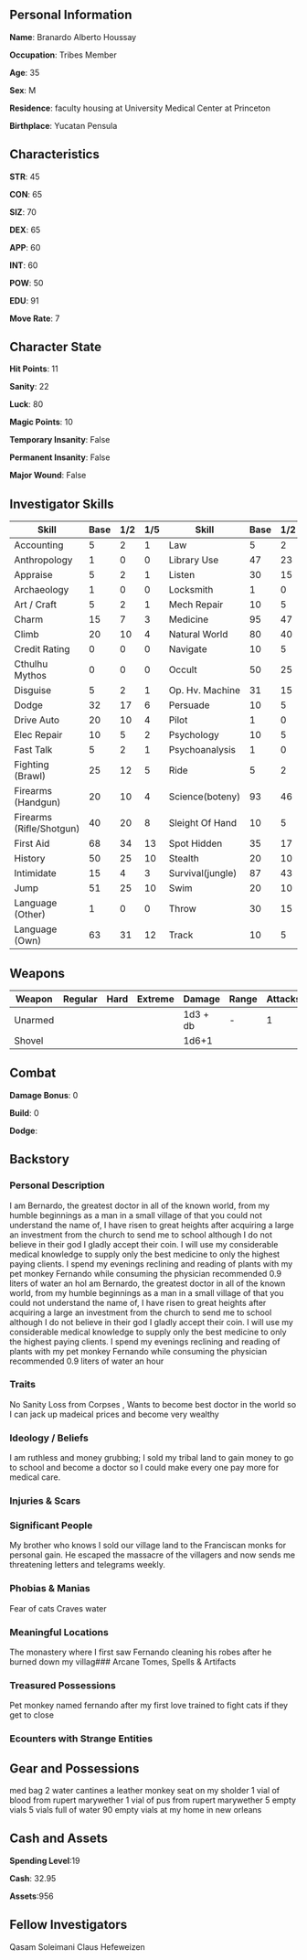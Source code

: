 ## Personal Information

**Name**: Branardo Alberto Houssay

**Occupation**: Tribes Member

**Age**: 35

**Sex**: M

**Residence**: faculty housing at University Medical Center at Princeton 

**Birthplace**: Yucatan Pensula

## Characteristics

**STR**: 45

**CON**: 65

**SIZ**: 70

**DEX**: 65

**APP**: 60

**INT**: 60

**POW**: 50

**EDU**: 91

**Move Rate**: 7

## Character State

**Hit Points**: 11

**Sanity**: 22

**Luck**: 80

**Magic Points**: 10

**Temporary Insanity**: False

**Permanent Insanity**: False

**Major Wound**: False

## Investigator Skills

| Skill                    | Base | 1/2 | 1/5 | Skill           | Base | 1/2 | 1/5  |
|--------------------------|------|-----|-----|-----------------|------|-----|------|
| Accounting               | 5    | 2   | 1   | Law             | 5    | 2   | 1    |
| Anthropology             | 1    | 0   | 0   | Library Use     | 47   | 23  | 9    |
| Appraise                 | 5    | 2   | 1   | Listen          | 30   | 15  | 6    |
| Archaeology              | 1    | 0   | 0   | Locksmith       | 1    | 0   | 0    |
| Art / Craft              | 5    | 2   | 1   | Mech Repair     | 10   | 5   | 1    |
| Charm                    | 15   | 7   | 3   | Medicine        | 95   | 47  | 19   |
| Climb                    | 20   | 10  | 4   | Natural World   | 80   | 40  | 16   |
| Credit Rating            | 0    | 0   | 0   | Navigate        | 10   | 5   | 2    |
| Cthulhu Mythos           | 0    | 0   | 0   | Occult          | 50   | 25  | 10   |
| Disguise                 | 5    | 2   | 1   | Op. Hv. Machine | 31   | 15  | 6    |
| Dodge                    | 32   | 17  | 6   | Persuade        | 10   | 5   | 2    |
| Drive Auto               | 20   | 10  | 4   | Pilot           | 1    | 0   | 0    |
| Elec Repair              | 10   | 5   | 2   | Psychology      | 10   | 5   | 2    |
| Fast Talk                | 5    | 2   | 1   | Psychoanalysis  | 1    | 0   | 0    |
| Fighting (Brawl)         | 25   | 12  | 5   | Ride            | 5    | 2   | 1    |
| Firearms (Handgun)       | 20   | 10  | 4   | Science(boteny) | 93   | 46  | 18   |
| Firearms (Rifle/Shotgun) | 40   | 20  | 8   | Sleight Of Hand | 10   | 5   | 2    |
| First Aid                | 68   | 34  | 13  | Spot Hidden     | 35   | 17  | 7    |
| History                  | 50   | 25  | 10  | Stealth         | 20   | 10  | 4    |
| Intimidate               | 15   | 4   | 3   | Survival(jungle)| 87   | 43  | 17   |
| Jump                     | 51   | 25  | 10  | Swim            | 20   | 10  | 4    |
| Language (Other)         | 1    | 0   | 0   | Throw           | 30   | 15  | 6    |
| Language (Own)           | 63   | 31  | 12  | Track           | 10   | 5   | 2    |

## Weapons
| Weapon  | Regular | Hard | Extreme | Damage   | Range | Attacks | Ammo | Malfunction |
|---------|---------|------|---------|----------|-------|---------|------|-------------|
| Unarmed |         |      |         | 1d3 + db | -     | 1       | -    | -           |
| Shovel  |         |      |         | 1d6+1    |       |         |      |             |

## Combat

**Damage Bonus**: 0 

**Build**: 0

**Dodge**:

## Backstory

### Personal Description

I am Bernardo, the greatest doctor in all of the known world, from my humble beginnings as a man in a small village of that you could not understand the name of, I have risen to great heights after acquiring a large an investment from the church to send me to school although I do not believe in their god I gladly accept their coin. I will use my considerable medical knowledge to supply only the best medicine to only the highest paying clients. I spend my evenings reclining and reading of plants with my pet monkey Fernando while consuming the physician recommended 0.9 liters of water an hoI am Bernardo, the greatest doctor in all of the known world, from my humble beginnings as a man in a small village of that you could not understand the name of, I have risen to great heights after acquiring a large an investment from the church to send me to school although I do not believe in their god I gladly accept their coin. I will use my considerable medical knowledge to supply only the best medicine to only the highest paying clients. I spend my evenings reclining and reading of plants with my pet monkey Fernando while consuming the physician recommended 0.9 liters of water an hour

### Traits

No  Sanity Loss from Corpses , Wants to become best doctor in the world so I can jack up madeical prices and become very wealthy

### Ideology / Beliefs

I am ruthless and money grubbing; I sold my tribal land to gain money to go to school and become a doctor so I could make every one pay more for medical care.

### Injuries & Scars


### Significant People

My brother who knows I sold our village land to the Franciscan monks for personal gain. He escaped the massacre of the villagers and now sends me threatening letters and telegrams weekly. 

### Phobias & Manias

Fear of cats 
Craves water

### Meaningful Locations

The monastery where I first saw Fernando cleaning his robes after he burned down my villag### Arcane Tomes, Spells & Artifacts

### Treasured Possessions

Pet monkey named fernando after my first love trained to fight cats if they get to close

### Ecounters with Strange Entities

## Gear and Possessions
med bag
2 water cantines
a leather monkey seat on my sholder
1 vial of blood from rupert marywether
1 vial of pus from rupert marywether
5 empty vials
5 vials full of water
90 empty vials at my home in new orleans 


## Cash and Assets

**Spending Level**:19

**Cash**: 32.95

**Assets**:956

## Fellow Investigators
Qasam Soleimani 
Claus Hefeweizen
